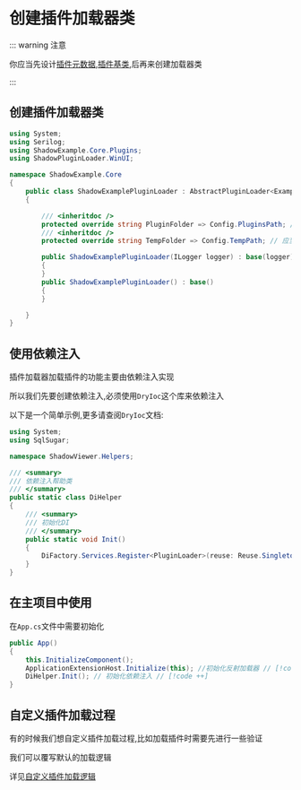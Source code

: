 # 创建插件加载器类

::: warning 注意

你应当先设计[插件元数据](/zh/init/metaplugin),[插件基类](/zh/init/iplugin),后再来创建加载器类

:::

## 创建插件加载器类

```csharp
using System;
using Serilog;
using ShadowExample.Core.Plugins;
using ShadowPluginLoader.WinUI;

namespace ShadowExample.Core
{
    public class ShadowExamplePluginLoader : AbstractPluginLoader<ExampleMetaData, IExamplePlugin>
    {

        /// <inheritdoc />
        protected override string PluginFolder => Config.PluginsPath; // 应当换成你的插件文件夹路径
        /// <inheritdoc />
        protected override string TempFolder => Config.TempPath; // 应当换成你的临时文件夹路径

        public ShadowExamplePluginLoader(ILogger logger) : base(logger)
        {
        }
        public ShadowExamplePluginLoader() : base()
        {
        }

    }
}
```


## 使用依赖注入

插件加载器加载插件的功能主要由依赖注入实现

所以我们先要创建依赖注入,必须使用`DryIoc`这个库来依赖注入

以下是一个简单示例,更多请查阅`DryIoc`文档:

```csharp
using System;
using SqlSugar;

namespace ShadowViewer.Helpers;

/// <summary>
/// 依赖注入帮助类
/// </summary>
public static class DiHelper
{
    /// <summary>
    /// 初始化DI
    /// </summary>
    public static void Init()
    {  
        DiFactory.Services.Register<PluginLoader>(reuse: Reuse.Singleton);
    }
}
```

## 在主项目中使用

在`App.cs`文件中需要初始化

```csharp
public App()
{
    this.InitializeComponent();
    ApplicationExtensionHost.Initialize(this); //初始化反射加载器 // [!code ++]
    DiHelper.Init(); // 初始化依赖注入 // [!code ++]
}
```

## 自定义插件加载过程

有的时候我们想自定义插件加载过程,比如加载插件时需要先进行一些验证

我们可以覆写默认的加载逻辑

详见[自定义插件加载逻辑](/zh/advance/customloadplugin)